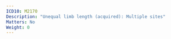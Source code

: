 ```yaml
---
ICD10: M2170
Description: "Unequal limb length (acquired): Multiple sites"
Matters: No
Weight: 0
---
```

